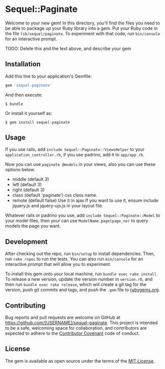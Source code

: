 # Sequel::Paginate

Welcome to your new gem! In this directory, you'll find the files you need to be able to package up your Ruby library into a gem. Put your Ruby code in the file `lib/sequel/paginate`. To experiment with that code, run `bin/console` for an interactive prompt.

TODO: Delete this and the text above, and describe your gem

## Installation

Add this line to your application's Gemfile:

```ruby
gem 'sequel-paginate'
```

And then execute:

    $ bundle

Or install it yourself as:

    $ gem install sequel-paginate

## Usage

If you use rails, add `include Sequel::Paginate::ViewsHelper` to your `application_controller.rb`, if you use padrino, add it to `app/app.rb`.

Now you can use `paginate @models` in your views, also you can use these options below.

* middle (default 3) 
* left (default 3)
* right (default 3)
* class (default 'paginate') css class name.
* remote (default false) Use it in ajax.If you want to use it, ensure include jquery.js and jquery-ujs.js in your layout file.

Whatever rails or padrino you use, add `include Sequel::Paginate::Model` to your model files, then your can use `ModelName.page(page_no)` to query models the page you want.

## Development

After checking out the repo, run `bin/setup` to install dependencies. Then, run `rake rspec` to run the tests. You can also run `bin/console` for an interactive prompt that will allow you to experiment.

To install this gem onto your local machine, run `bundle exec rake install`. To release a new version, update the version number in `version.rb`, and then run `bundle exec rake release`, which will create a git tag for the version, push git commits and tags, and push the `.gem` file to [rubygems.org](https://rubygems.org).

## Contributing

Bug reports and pull requests are welcome on GitHub at https://github.com/[USERNAME]/sequel-paginate. This project is intended to be a safe, welcoming space for collaboration, and contributors are expected to adhere to the [Contributor Covenant](contributor-covenant.org) code of conduct.


## License

The gem is available as open source under the terms of the [MIT License](http://opensource.org/licenses/MIT).

